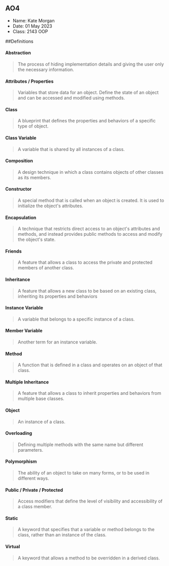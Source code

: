 ## AO4
- Name: Kate Morgan
- Date: 01 May 2023
- Class: 2143 OOP

##Definitions

#### Abstraction
> The process of hiding implementation details and giving the user only the necessary information.

#### Attributes / Properties
> Variables that store data for an object. Define the state of an object and can be accessed and modified using methods.

#### Class
> A blueprint that defines the properties and behaviors of a specific type of object.

#### Class Variable
> A variable that is shared by all instances of a class.

#### Composition
> A design technique in which a class contains objects of other classes as its members.

#### Constructor
> A special method that is called when an object is created. It is used to initialize the object's attributes.

#### Encapsulation
> A technique that restricts direct access to an object's attributes and methods, and instead provides public methods to access and modify the object's state.

#### Friends
> A feature that allows a class to access the private and protected members of another class.

#### Inheritance
> A feature that allows a new class to be based on an existing class, inheriting its properties and behaviors

#### Instance Variable
> A variable that belongs to a specific instance of a class.

#### Member Variable
> Another term for an instance variable.

#### Method
> A function that is defined in a class and operates on an object of that class.

#### Multiple Inheritance
> A feature that allows a class to inherit properties and behaviors from multiple base classes.

#### Object
> An instance of a class.

#### Overloading
> Defining multiple methods with the same name but different parameters.

#### Polymorphism
> The ability of an object to take on many forms, or to be used in different ways.

#### Public / Private / Protected
> Access modifiers that define the level of visibility and accessibility of a class member.

#### Static
> A keyword that specifies that a variable or method belongs to the class, rather than an instance of the class.

#### Virtual
> A keyword that allows a method to be overridden in a derived class.

